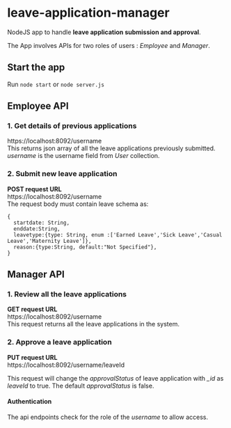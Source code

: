 # leave-application-manager
NodeJS app to handle **leave application submission and approval**.

The App involves APIs for two roles of users : _Employee_ and _Manager_.

## Start the app
Run `node start` or `node server.js` 

## Employee API
### 1. Get details of previous applications

https://localhost:8092/username  
This returns json array of all the leave applications previously submitted. _username_ is the username field from _User_ collection. 

### 2. Submit new leave application 
**POST request URL**  
https://localhost:8092/username  
The request body must contain leave schema as:
```
{
  startdate: String,
  enddate:String,
  leavetype:{type: String, enum :['Earned Leave','Sick Leave','Casual Leave','Maternity Leave']},
  reason:{type:String, default:"Not Specified"},
}
```

  
## Manager API
### 1. Review all the leave applications  
**GET request URL**  
https://localhost:8092/username   
This  request returns all the leave applications in the system.   

### 2. Approve a leave application

**PUT request URL**  
https://localhost:8092/username/leaveId

This request will change the _approvalStatus_ of leave application with _\_id_ as _leaveId_  to true. The default _approvalStatus_ is false. 


#### Authentication 
The api endpoints check for the role of the _username_ to allow access.
